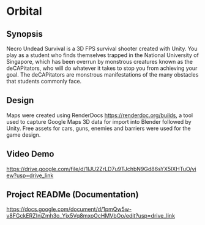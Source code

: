 # Orbital
## Synopsis
Necro Undead Survival is a 3D FPS survival shooter created with Unity. You play as a student who finds themselves trapped in the National University of Singapore, which has been overrun by monstrous creatures known as the deCAPitators, who will do whatever it takes to stop you from achieving your goal. The deCAPitators are monstrous manifestations of the many obstacles that students commonly face.

## Design
Maps were created using RenderDocs https://renderdoc.org/builds, a tool used to capture Google Maps 3D data for import into Blender followed by Unity. Free assets for cars, guns, enemies and barriers were used for the game design.

## Video Demo
https://drive.google.com/file/d/1lJU2ZrLD7u9TJchbN9Gd86sYX5lXHTuO/view?usp=drive_link

## Project READMe (Documentation)
https://docs.google.com/document/d/1pmQw5w-v8FGckERZInjZmh3o_Yjx5Vq8mxoOcHMVbOo/edit?usp=drive_link
